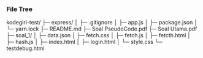 ### File Tree

kodegiri-test/
├─ express/
│ ├─ .gitignore
│ ├─ app.js
│ ├─ package.json
│ └─ yarn.lock
├─ README.md
├─ Soal PseudoCode.pdf
├─ Soal Utama.pdf
├─ soal_1/
│ ├─ data.json
│ ├─ fetch.css
│ ├─ fetch.js
│ ├─ fetcth.html
│ ├─ hash.js
│ ├─ index.html
│ ├─ login.html
│ └─ style.css
└─ testdebug.html
